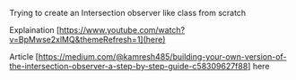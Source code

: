 Trying to create an Intersection observer like class from scratch 


Explaination [https://www.youtube.com/watch?v=BpMwse2xlMQ&themeRefresh=1](here)

Article [https://medium.com/@kamresh485/building-your-own-version-of-the-intersection-observer-a-step-by-step-guide-c58309627f88] here
